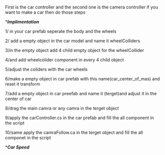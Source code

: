 First is the car controller and the second one is the camera controller 
if you want to make a car then do those steps 



****Implimentation***



1/ in your car prefab seperate the body and the wheels 

2/ add a empty object in the car model and name it wheelColliders

3/in the empty object add 4 child empty object for the wheelCollider

4/and add  wheelcolider component in every 4 child object

5/adjust the coliders with the car wheels

6/make a empty object in car prefab with this name(car_center_of_mas) and reset it transform

7/add a empty object in car preefab and name it (terget)and adjust it in the center of car

8/drag the main camra or any camra in the terget object 

9/apply the carController.cs in the car prefab and fill the all component in the script

10/same apply the camraFollow.ca in the terget object and fill the all componet in the script


****Car Speed***


